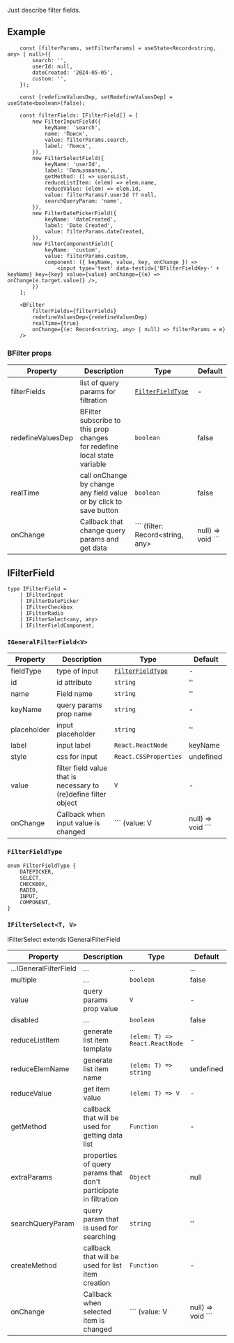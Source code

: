 Just describe filter fields.

## Example
```
	const [filterParams, setFilterParams] = useState<Record<string, any> | null>({
		search: '',
		userId: null,
		dateCreated: '2024-05-05',
		custom: '',
	});

	const [redefineValuesDep, setRedefineValuesDep] = useState<boolean>(false);

	const filterFields: IFilterField[] = [
		new FilterInputField({
			keyName: 'search',
			name: 'Поиск',
			value: filterParams.search,
			label: 'Поиск',
		}),
		new FilterSelectField({
			keyName: 'userId',
			label: 'Пользователь',
			getMethod: () => usersList,
			reduceListItem: (elem) => elem.name,
			reduceValue: (elem) => elem.id,
			value: filterParams?.userId ?? null,
			searchQueryParam: 'name',
		}),
		new FilterDatePickerField({
			keyName: 'dateCreated',
			label: 'Date Created',
			value: filterParams.dateCreated,
		}),
		new FilterComponentField({
			keyName: 'custom',
			value: filterParams.custom,
			component: ({ keyName, value, key, onChange }) =>
				<input type='text' data-testid={'BFilterFieldKey-' + keyName} key={key} value={value} onChange={(e) => onChange(e.target.value)} />,
		})
	];

	<BFilter
		filterFields={filterFields}
		redefineValuesDep={redefineValuesDep}
		realTime={true}
		onChange={(e: Record<string, any> | null) => filterParams = e}
	/>
```

### BFilter props

Property           | Description                                 | Type                  | Default
------------------ | ------------------------------------------- | --------------------- | -------------------
filterFields       | list of query params for filtration                                          | [```FilterFieldType```](#ifilterfield)         | -
redefineValuesDep  | BFilter subscribe to this prop changes <br>for redefine local state variable | ```boolean```          | false
realTime           | call onChange by change any field value or by click to save button  | ```boolean```          | false
onChange           | Callback that change query params and get data                      | ``` (filter: Record<string, any> | null) => void ``` | -


## IFilterField

```
type IFilterField =
	| IFilterInput
	| IFilterDatePicker
	| IFilterCheckbox
	| IFilterRadio
	| IFilterSelect<any, any>
	| IFilterFieldComponent;
```

### `IGeneralFilterField<V>`

Property           | Description                                 | Type                  | Default
------------------ | ------------------------------------------- | --------------------- | -------------------
fieldType          | type of input                               | [``` FilterFieldType ```](#filterfieldtype)         | -
id                 | id attribute | ```string```          | ''
name               | Field name  | ```string```          | ''
keyName            | query params prop name  | ```string```          | -
placeholder        | input placeholder  | ```string```          | ''
label              | input label  | ```React.ReactNode```          | keyName
style              | css for input  | ```React.CSSProperties```          | undefined
value              | filter field value that is necessary to (re)define filter object  | ```V```          | -
onChange           | Callback when input value is changed                      | ``` (value: V | null) => void ``` | -

### `FilterFieldType`

```
enum FilterFieldType {
	DATEPICKER,
	SELECT,
	CHECKBOX,
	RADIO,
	INPUT,
	COMPONENT,
}
```

### `IFilterSelect<T, V>`

IFilterSelect extends IGeneralFilterField

Property           | Description                                 | Type                  | Default
------------------ | ------------------------------------------- | --------------------- | -------------------
...IGeneralFilterField          | ...                               | ...         | ...
multiple                 | ... | ```boolean```          | false
value                 | query params prop value | ```V```          | -
disabled               | ...  | ```boolean```          | false
reduceListItem            | generate list item template  | ``` (elem: T) => React.ReactNode ``` | -
reduceElemName        | generate list item name  | ``` (elem: T) => string ```          | undefined
reduceValue              | get item value  | ``` (elem: T) => V ```          | -
getMethod              | callback that will be used for getting data list  | ```Function```          | -
extraParams              | properties of query params that don't participate in filtration  | ```Object```          | null
searchQueryParam              | query param that is used for searching  | ```string```          | ''
createMethod              | callback that will be used for list item creation  | ```Function```          | -
onChange           | Callback when selected item is changed                      | ``` (value: V | null) => void ``` | -


